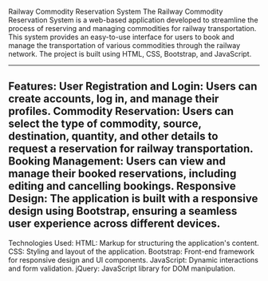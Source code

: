 Railway Commodity Reservation System
The Railway Commodity Reservation System is a web-based application developed to streamline the process of reserving and managing commodities for railway transportation. This system provides an easy-to-use interface for users to book and manage the transportation of various commodities through the railway network. The project is built using HTML, CSS, Bootstrap, and JavaScript.

--------------------------------------------------------------------------------------------------------------------------------------------------------------
Features:
User Registration and Login: Users can create accounts, log in, and manage their profiles.
Commodity Reservation: Users can select the type of commodity, source, destination, quantity, and other details to request a reservation for railway transportation.
Booking Management: Users can view and manage their booked reservations, including editing and cancelling bookings.
Responsive Design: The application is built with a responsive design using Bootstrap, ensuring a seamless user experience across different devices.
----------------------------------------------------------------------------------------------------------------------------------------------------
Technologies Used:
HTML: Markup for structuring the application's content.
CSS: Styling and layout of the application.
Bootstrap: Front-end framework for responsive design and UI components.
JavaScript: Dynamic interactions and form validation.
jQuery: JavaScript library for DOM manipulation.
